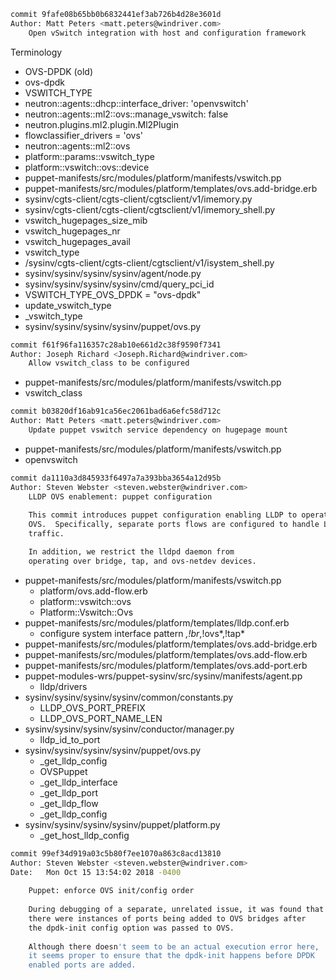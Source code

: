 ```sh
commit 9fafe08b65bb0b6832441ef3ab726b4d28e3601d
Author: Matt Peters <matt.peters@windriver.com>                                                                                                                                                                                              │···
    Open vSwitch integration with host and configuration framework
```

Terminology

- OVS-DPDK (old)
- ovs-dpdk
- VSWITCH_TYPE
- neutron::agents::dhcp::interface_driver: 'openvswitch'
- neutron::agents::ml2::ovs::manage_vswitch: false
- neutron.plugins.ml2.plugin.Ml2Plugin
- flowclassifier_drivers = 'ovs'
- neutron::agents::ml2::ovs
- platform::params::vswitch_type
- platform::vswitch::ovs::device
- puppet-manifests/src/modules/platform/manifests/vswitch.pp
- puppet-manifests/src/modules/platform/templates/ovs.add-bridge.erb
- sysinv/cgts-client/cgts-client/cgtsclient/v1/imemory.py
- sysinv/cgts-client/cgts-client/cgtsclient/v1/imemory_shell.py
- vswitch_hugepages_size_mib
- vswitch_hugepages_nr
- vswitch_hugepages_avail
- vswitch_type
- /sysinv/cgts-client/cgts-client/cgtsclient/v1/isystem_shell.py
- sysinv/sysinv/sysinv/sysinv/agent/node.py
- sysinv/sysinv/sysinv/sysinv/cmd/query_pci_id
- VSWITCH_TYPE_OVS_DPDK = "ovs-dpdk"
- update_vswitch_type
- _vswitch_type
- sysinv/sysinv/sysinv/sysinv/puppet/ovs.py

```sh
commit f61f96fa116357c28ab10e661d2c38f9590f7341
Author: Joseph Richard <Joseph.Richard@windriver.com>
    Allow vswitch_class to be configured
```

- puppet-manifests/src/modules/platform/manifests/vswitch.pp
- vswitch_class

```sh
commit b03820df16ab91ca56ec2061bad6a6efc58d712c
Author: Matt Peters <matt.peters@windriver.com>
    Update puppet vswitch service dependency on hugepage mount
```

- puppet-manifests/src/modules/platform/manifests/vswitch.pp
- openvswitch

```sh
commit da1110a3d845933f6497a7a393bba3654a12d95b
Author: Steven Webster <steven.webster@windriver.com>
    LLDP OVS enablement: puppet configuration
    
    This commit introduces puppet configuration enabling LLDP to operate over
    OVS.  Specifically, separate ports flows are configured to handle LLDP
    traffic.

    In addition, we restrict the lldpd daemon from
    operating over bridge, tap, and ovs-netdev devices.
```

- puppet-manifests/src/modules/platform/manifests/vswitch.pp
  - platform/ovs.add-flow.erb
  - platform::vswitch::ovs
  - Platform::Vswitch::Ovs
- puppet-manifests/src/modules/platform/templates/lldp.conf.erb
  - configure system interface pattern *,!br*,!ovs*,!tap*
- puppet-manifests/src/modules/platform/templates/ovs.add-bridge.erb
- puppet-manifests/src/modules/platform/templates/ovs.add-flow.erb
- puppet-manifests/src/modules/platform/templates/ovs.add-port.erb
- puppet-modules-wrs/puppet-sysinv/src/sysinv/manifests/agent.pp
  - lldp/drivers
- sysinv/sysinv/sysinv/sysinv/common/constants.py
  - LLDP_OVS_PORT_PREFIX
  - LLDP_OVS_PORT_NAME_LEN
- sysinv/sysinv/sysinv/sysinv/conductor/manager.py 
  - lldp_id_to_port
- sysinv/sysinv/sysinv/sysinv/puppet/ovs.py
  - _get_lldp_config
  - OVSPuppet
  - _get_lldp_interface
  - _get_lldp_port
  - _get_lldp_flow
  - _get_lldp_config
- sysinv/sysinv/sysinv/sysinv/puppet/platform.py
  - _get_host_lldp_config

```sh
commit 99ef34d919a03c5b80f7ee1070a863c8acd13810                                                                                                                                               │···
Author: Steven Webster <steven.webster@windriver.com>                                                                                                                                         │···
Date:   Mon Oct 15 13:54:02 2018 -0400                                                                                                                                                        │···
                                                                                                                                                                                              │···
    Puppet: enforce OVS init/config order                                                                                                                                                     │···
                                                                                                                                                                                              │···
    During debugging of a separate, unrelated issue, it was found that                                                                                                                        │···
    there were instances of ports being added to OVS bridges after                                                                                                                            │···
    the dpdk-init config option was passed to OVS.                                                                                                                                            │···
                                                                                                                                                                                              │···
    Although there doesn't seem to be an actual execution error here,                                                                                                                         │···
    it seems proper to ensure that the dpdk-init happens before DPDK                                                                                                                          │···
    enabled ports are added.  
```
